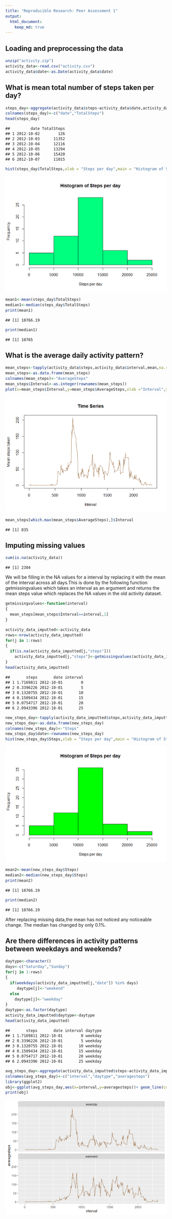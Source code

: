 ```yaml
---
title: "Reproducible Research: Peer Assessment 1"
output: 
  html_document:
    keep_md: true
---
```



## Loading and preprocessing the data


```r
unzip("activity.zip")
activity_data<-read.csv("activity.csv")
activity_data$date<-as.Date(activity_data$date)
```

## What is mean total number of steps taken per day?


```r
steps_day<-aggregate(activity_data$steps~activity_data$date,activity_data,sum,na.rm=TRUE)
colnames(steps_day)<-c("date","TotalSteps")
head(steps_day)
```

```
##         date TotalSteps
## 1 2012-10-02        126
## 2 2012-10-03      11352
## 3 2012-10-04      12116
## 4 2012-10-05      13294
## 5 2012-10-06      15420
## 6 2012-10-07      11015
```

```r
hist(steps_day$TotalSteps,xlab = "Steps per day",main = "Histogram of Steps per day",col = "springgreen1")
```

![](PA1_template_files/figure-html/unnamed-chunk-2-1.png)<!-- -->

```r
mean1<-mean(steps_day$TotalSteps)
median1<-median(steps_day$TotalSteps)
print(mean1)
```

```
## [1] 10766.19
```

```r
print(median1)
```

```
## [1] 10765
```

## What is the average daily activity pattern?


```r
mean_steps<-tapply(activity_data$steps,activity_data$interval,mean,na.rm=TRUE)
mean_steps<-as.data.frame(mean_steps)
colnames(mean_steps)<-"AverageSteps"
mean_steps$Interval<-as.integer(rownames(mean_steps))
plot(x=mean_steps$Interval,y=mean_steps$AverageSteps,xlab ="Interval",ylab ="Mean steps taken",main = "Time Series",type = "l",col="tan4")
```

![](PA1_template_files/figure-html/unnamed-chunk-3-1.png)<!-- -->

```r
mean_steps[which.max(mean_steps$AverageSteps),]$Interval
```

```
## [1] 835
```

## Imputing missing values


```r
sum(is.na(activity_data))
```

```
## [1] 2304
```

We will be filling in the NA values for a interval by replacing it with the mean of the interval across all days.This is done by the following function getmissingvalues which takes an interval as an argument and returns the mean steps value which replaces the NA values in the old activity dataset.


```r
getmissingvalues<-function(interval)
{
  mean_steps[mean_steps$Interval==interval,1]
}
```


```r
activity_data_imputted<-activity_data
rows<-nrow(activity_data_imputted)
for(j in 1:rows)
{
  if(is.na(activity_data_imputted[j,"steps"]))
    activity_data_imputted[j,"steps"]<-getmissingvalues(activity_data_imputted[j,"interval"])
}
head(activity_data_imputted)
```

```
##       steps       date interval
## 1 1.7169811 2012-10-01        0
## 2 0.3396226 2012-10-01        5
## 3 0.1320755 2012-10-01       10
## 4 0.1509434 2012-10-01       15
## 5 0.0754717 2012-10-01       20
## 6 2.0943396 2012-10-01       25
```

```r
new_steps_day<-tapply(activity_data_imputted$steps,activity_data_imputted$date,sum,na.rm=TRUE)
new_steps_day<-as.data.frame(new_steps_day)
colnames(new_steps_day)<-"Steps"
new_steps_day$date<-rownames(new_steps_day)
hist(new_steps_day$Steps,xlab = "Steps per day",main = "Histogram of Steps per day",col = "green")
```

![](PA1_template_files/figure-html/unnamed-chunk-6-1.png)<!-- -->

```r
mean2<-mean(new_steps_day$Steps)
median2<-median(new_steps_day$Steps)
print(mean2)
```

```
## [1] 10766.19
```

```r
print(median2)
```

```
## [1] 10766.19
```
After replacing missing data,the mean has not noticed any noticeable change.
The median has changed by only 0.1%.

## Are there differences in activity patterns between weekdays and weekends?


```r
daytype<-character()
days<-c("Saturday","Sunday")
for(j in 1:rows)
{
  if(weekdays(activity_data_imputted[j,"date"]) %in% days)
     daytype[j]<-"weekend"
  else
    daytype[j]<-"weekday"
}
daytype<-as.factor(daytype)
activity_data_imputted$daytype<-daytype
head(activity_data_imputted)
```

```
##       steps       date interval daytype
## 1 1.7169811 2012-10-01        0 weekday
## 2 0.3396226 2012-10-01        5 weekday
## 3 0.1320755 2012-10-01       10 weekday
## 4 0.1509434 2012-10-01       15 weekday
## 5 0.0754717 2012-10-01       20 weekday
## 6 2.0943396 2012-10-01       25 weekday
```

```r
avg_steps_day<-aggregate(activity_data_imputted$steps~activity_data_imputted$interval + activity_data_imputted$daytype,activity_data_imputted,mean)
colnames(avg_steps_day)<-c("interval","daytype","averagesteps")
library(ggplot2)
obj<-ggplot(avg_steps_day,aes(x=interval,y=averagesteps))+ geom_line(color="tan4") + facet_wrap(~daytype,nrow=2)
print(obj)
```

![](PA1_template_files/figure-html/unnamed-chunk-7-1.png)<!-- -->
